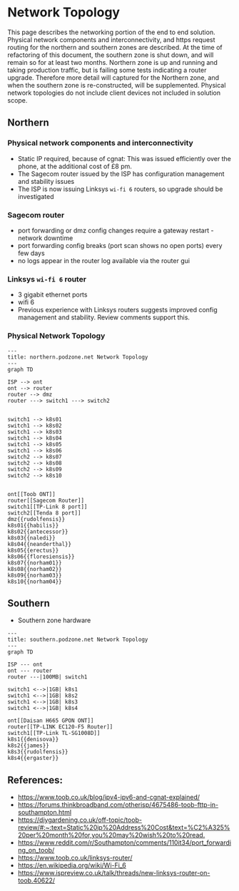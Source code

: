 # Network Topology

This page describes the networking portion of the end to end solution. Physical network components and interconnectivity,
and https request routing for the northern and southern zones are described. At the time of refactoring of this document,
the southern zone is shut down, and will remain so for at least two months. Northern zone is up and running and taking production
traffic, but is failing some tests indicating a router upgrade. Therefore more detail will captured for the Northern zone,
and when the southern zone is re-constructed, will be supplemented.
Physical network topologies do not include client devices not included in solution scope.

## Northern

### Physical network components and interconnectivity

- Static IP required, because of cgnat: This was issued efficiently over the phone, at the additional cost of £8 pm.
- The Sagecom router issued by the ISP has configuration management and stability issues
- The ISP is now issuing Linksys `wi-fi 6` routers, so upgrade should be investigated

### Sagecom router

- port forwarding or dmz config changes require a gateway restart - network downtime
- port forwarding config breaks (port scan shows no open ports) every few days
- no logs appear in the router log available via the router gui

### Linksys `wi-fi 6` router

- 3 gigabit ethernet ports
- wifi 6
- Previous experience with Linksys routers suggests improved config management and stability. Review comments support this.

### Physical Network Topology

```mermaid
---
title: northern.podzone.net Network Topology
---
graph TD

ISP --> ont
ont --> router
router --> dmz
router ---> switch1 ---> switch2


switch1 --> k8s01
switch1 --> k8s02
switch1 --> k8s03
switch1 --> k8s04
switch1 --> k8s05
switch1 --> k8s06
switch2 --> k8s07
switch2 --> k8s08
switch2 --> k8s09
switch2 --> k8s10


ont[[Toob ONT]]
router[[Sagecom Router]]
switch1[[TP-Link 8 port]]
switch2[[Tenda 8 port]]
dmz{{rudolfensis}}
k8s01{{habilis}}
k8s02{{antecessor}}
k8s03{{naledi}}
k8s04{{neanderthal}}
k8s05{{erectus}}
k8s06{{floresiensis}}
k8s07{{norham01}}
k8s08{{norham02}}
k8s09{{norham03}}
k8s10{{norham04}}
```

## Southern
 
- Southern zone hardware 


```mermaid
---
title: southern.podzone.net Network Topology
---
graph TD

ISP --- ont
ont --- router
router ---|100MB| switch1

switch1 <-->|1GB| k8s1
switch1 <-->|1GB| k8s2
switch1 <-->|1GB| k8s3
switch1 <-->|1GB| k8s4

ont[[Daisan H665 GPON ONT]]
router[[TP-LINK EC120-F5 Router]]
switch1[[TP-Link TL-SG1008D]]
k8s1{{denisova}}
k8s2{{james}}
k8s3{{rudolfensis}}
k8s4{{ergaster}}
```




## References:

- <https://www.toob.co.uk/blog/ipv4-ipv6-and-cgnat-explained/>
- <https://forums.thinkbroadband.com/otherisp/4675486-toob-fttp-in-southampton.html>
- <https://diygardening.co.uk/off-topic/toob-review/#:~:text=Static%20ip%20Address%20Cost&text=%C2%A325%20per%20month%20for,you%20may%20wish%20to%20read.>
- <https://www.reddit.com/r/Southampton/comments/110it34/port_forwarding_on_toob/>
- <https://www.toob.co.uk/linksys-router/>
- <https://en.wikipedia.org/wiki/Wi-Fi_6>
- <https://www.ispreview.co.uk/talk/threads/new-linksys-router-on-toob.40622/>